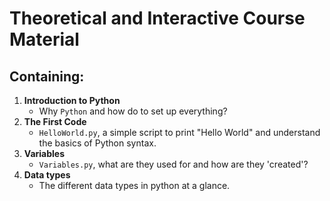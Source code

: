 # Theoretical and Interactive Course Material

## Containing:

1. **Introduction to Python**
    - Why `Python` and how do to set up everything?
2. **The First Code**
    - `HelloWorld.py`, a simple script to print "Hello World" and understand the basics of Python syntax.
3. **Variables**
    - `Variables.py`, what are they used for and how are they 'created'?
4. **Data types**
    - The different data types in python at a glance.